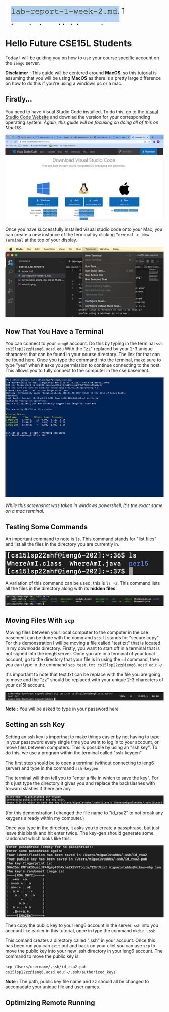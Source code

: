 ![Image](https://github.com/mstubbs1/cse15l-lab-reports/blob/main/Screenshot%202022-04-08%20at%2015.02.44.png)

# Hello Future CSE15L Students 
Today I will be guiding you on how to use your course specific account on the `ieng6` server.

**Disclaimer** : This guide will be centered around **MacOS**, so this tutorial is assuming that you will be using **MacOS** as there is a pretty large difference on how to do this if you're using a windows pc or a mac.

## Firstly... 
You need to have Visual Studio Code installed. To do this, go to the [Visual Studio Code Website](https://code.visualstudio.com/download) and downlad the version for your corresponding operating system. *Again, this guide will be focusing on doing all of this on MacOS*. 

![Image](https://github.com/mstubbs1/cse15l-lab-reports/blob/main/vstudio.png)

Once you have successfully installed visual studio code onto your Mac, you can create a new instance of the terminal by clicking `Terminal `> ` New Terminal` at the top of your display.

![Image](https://github.com/mstubbs1/cse15l-lab-reports/blob/main/terminal.png)

## Now That You Have a Terminal

You can connect to your `ieng6` account. Do this by typing in the terminal `ssh cs15lsp22zz@ieng6.ucsd.edu` With the "zz" replaced by your 2-3 unique  characters that can be found in your course directory. The link for that can be found [here](https://sdacs.ucsd.edu/~icc/index.php). Once you type the command into the terminal, make sure to type "yes" when it asks you permission to continue connecting to the host. This allows you to fully connect to the computer in the cse basement.

![Image](https://github.com/mstubbs1/cse15l-lab-reports/blob/main/sign.jpg)

*While this screenshot was taken in windows powershell, it's the exact same on a mac terminal.*

## Testing Some Commands 

An important command to note is `ls`. This command stands for "list files" and list all the files in the directory you are currently in.

![Image](https://github.com/mstubbs1/cse15l-lab-reports/blob/main/ls.png)

A variation of this command can be used, this is `ls -a`. This command lists all the files in the directory along with its **hidden files**.

![Image](https://github.com/mstubbs1/cse15l-lab-reports/blob/main/ls-a.png)

## Moving Files With `scp` 

Moving files between your local computer to the computer in the cse basement can be done with the command `scp`. It stands for "secure copy". For this demonstration I will be moving a file called "test.txt" that is located in my downloads directory. Firstly, you want to start off in a terminal that is not signed into the ieng6 server. Once you are in a terminal of your local account, go to the directory that your file is in using the `cd` command, then you can type in the command `scp test.txt cs15lsp22zz@ieng6.ucsd.edu:~/`

It's important to note that text.txt can be replace with the file you are going to move and the "zz" should be replaced with your unique 2-3 charecters of your cs15l account. 

![Image](https://github.com/mstubbs1/cse15l-lab-reports/blob/main/scp.png)

**Note** : You will be asked to type in your password here

## Setting an ssh Key 

Setting an ssh key is importnat to make things easier by not having to type in your passoword every single time you want to log in to your account, or move files between computers. This is possible by using an "ssh key". To do this, we use a program within the terminal called "ssh-keygen".

The first step should be to open a terminal (without connecting to ieng6 server) and type in the command `ssh-keygen`

The terminal will then tell you to "enter a file in which to save the key". For this just type the directory it gives you and replace the backslashes with forward slashes if there are any. 

![Image](https://github.com/mstubbs1/cse15l-lab-reports/blob/main/keygen.png)

(for this demonstration I changed the file name to "id_rsa2" to not break any keygens already within my computer.)

Once you type in the directory, it asks you to create a passphrase, but just leave this blank and hit enter twice. The key-gen should generate some randomart which looks like this: 

![Image](https://github.com/mstubbs1/cse15l-lab-reports/blob/main/keygen2.png)

Then copy the public key to your ieng6 account in the server. `ssh` into you account like earlier in this tutorial, once in type the command `mkdir .ssh`

 This comand creates a directory called ".ssh" in your account. Once this has been run you can `exit` out and back on your cliet you can use `scp` to move the public key into your new .ssh directory in your ieng6 account. The command to move the public key is:  
 
 `scp /Users/username/.ssh/id_rsa2.pub cs15lsp22zz@ieng6.ucsd.edu:~/.ssh/authorized_keys`

 **Note** : The path, public key file name and zz should all be changed to accomadate your unique file and user names. 

## Optimizing Remote Running









